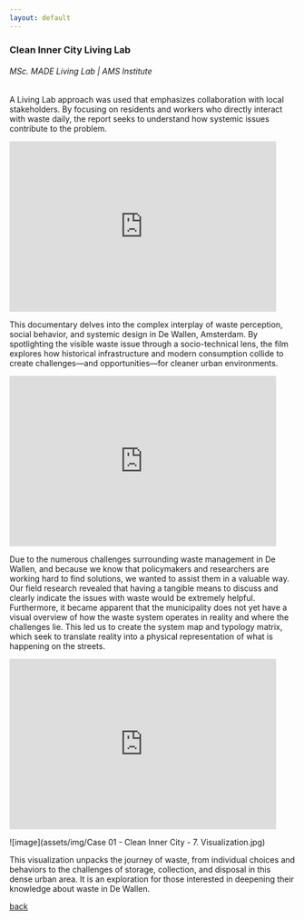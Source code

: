 ```yaml
---
layout: default
---
```


### Clean Inner City Living Lab
###### _MSc. MADE Living Lab | AMS Institute_

A Living Lab approach was used that emphasizes collaboration with local stakeholders. By focusing on residents and workers who directly interact with waste daily, the report seeks to understand how systemic issues contribute to the problem.

<iframe width="470" height="300" src="https://www.youtube.com/embed/vYtQDY0s4oE?si=hQ5tJshMkGOtOmPq" title="YouTube video player" frameborder="0" allow="accelerometer; autoplay; clipboard-write; encrypted-media; gyroscope; picture-in-picture; web-share" referrerpolicy="strict-origin-when-cross-origin" allowfullscreen></iframe>

This documentary delves into the complex interplay of waste perception, social behavior, and systemic design in De Wallen, Amsterdam. By spotlighting the visible waste issue through a socio-technical lens, the film explores how historical infrastructure and modern consumption collide to create challenges—and opportunities—for cleaner urban environments.

<iframe src="https://Fatimazohra.kumu.io/waste-system-in-the-wallen" width="470" height="300" frameborder="0"></iframe> 

Due to the numerous challenges surrounding waste management in De Wallen, and because we know that policymakers and researchers are working hard to find solutions, we wanted to assist them in a valuable way. Our field research revealed that having a tangible means to discuss and clearly indicate the issues with waste would be extremely helpful. Furthermore, it became apparent that the municipality does not yet have a visual overview of how the waste system operates in reality and where the challenges lie. This led us to create the system map and typology matrix, which seek to translate reality into a physical representation of what is happening on the streets. 

<iframe src="https://embed.kumu.io/c8831c515a7c4d2023fd3150483cdd0e" width="470" height="300" frameborder="0"></iframe>

![image](assets/img/Case 01 - Clean Inner City - 7. Visualization.jpg)

This visualization unpacks the journey of waste, from individual choices and behaviors to the challenges of storage, collection, and disposal in this dense urban area. It is an exploration for those interested in deepening their knowledge about waste in De Wallen.

[back](./)
